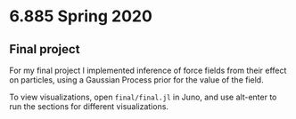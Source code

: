 # 6.885 Spring 2020

## Final project
For my final project I implemented inference of force fields from their effect
on particles, using a Gaussian Process prior for the value of the field.

To view visualizations, open `final/final.jl` in Juno, and use alt-enter
to run the sections for different visualizations.
